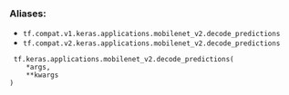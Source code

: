### Aliases:
- `tf.compat.v1.keras.applications.mobilenet_v2.decode_predictions`
- `tf.compat.v2.keras.applications.mobilenet_v2.decode_predictions`

```
 tf.keras.applications.mobilenet_v2.decode_predictions(
    *args,
    **kwargs
)
```
